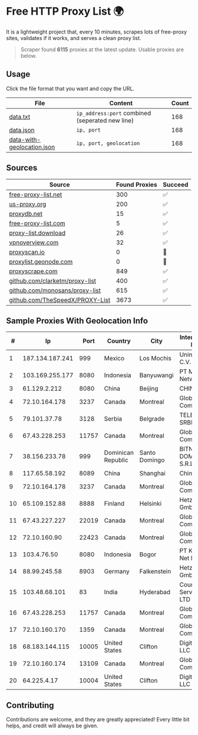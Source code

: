 
# Free HTTP Proxy List 🌍

It is a lightweight project that, every 10 minutes, scrapes lots of free-proxy sites, validates if it works, and serves a clean proxy list.


> Scraper found **6115** proxies at the latest update. Usable proxies are below.

## Usage

Click the file format that you want and copy the URL.


|File|Content|Count|
|----|-------|-----|
|[data.txt](https://raw.githubusercontent.com/themiralay/Proxy-List-World/master/data.txt)|`ip_address:port` combined (seperated new line)|168|
|[data.json](https://raw.githubusercontent.com/themiralay/Proxy-List-World/master/data.json)|`ip, port`|168|
|[data-with-geolocation.json](https://raw.githubusercontent.com/themiralay/Proxy-List-World/master/data-with-geolocation.json)|`ip, port, geolocation`|168|

## Sources

|Source|Found Proxies|Succeed|
|------|-------------|-------|
|[free-proxy-list.net](https://free-proxy-list.net)|300|✅|
|[us-proxy.org](https://www.us-proxy.org)|200|✅|
|[proxydb.net](http://proxydb.net)|15|✅|
|[free-proxy-list.com](https://free-proxy-list.com/?page=&port=&type%5B%5D=http&type%5B%5D=https&up_time=0&search=Search)|5|✅|
|[proxy-list.download](https://www.proxy-list.download/HTTP)|26|✅|
|[vpnoverview.com](https://vpnoverview.com/privacy/anonymous-browsing/free-proxy-servers)|32|✅|
|[proxyscan.io](https://www.proxyscan.io)|0|🚫|
|[proxylist.geonode.com](https://proxylist.geonode.com/api/proxy-list?limit=300&page=1&sort_by=lastChecked&sort_type=desc&protocols=http,https)|0|🚫|
|[proxyscrape.com](https://api.proxyscrape.com/v2/?request=displayproxies&protocol=http&timeout=10000&country=all&ssl=all&anonymity=all)|849|✅|
|[github.com/clarketm/proxy-list](https://raw.githubusercontent.com/clarketm/proxy-list/master/proxy-list-raw.txt)|400|✅|
|[github.com/monosans/proxy-list](https://raw.githubusercontent.com/monosans/proxy-list/main/proxies/http.txt)|615|✅|
|[github.com/TheSpeedX/PROXY-List](https://raw.githubusercontent.com/TheSpeedX/PROXY-List/master/http.txt)|3673|✅|


## Sample Proxies With Geolocation Info

|#|Ip|Port|Country|City|Internet Service Provider|
|-|--|----|-------|----|-------------------------|
|1|187.134.187.241|999|Mexico|Los Mochis|Uninet S.A. de C.V.|
|2|103.169.255.177|8080|Indonesia|Banyuwangi|PT Master Star Network|
|3|61.129.2.212|8080|China|Beijing|CHINANET|
|4|72.10.164.178|3237|Canada|Montreal|GloboTech Communications|
|5|79.101.37.78|3128|Serbia|Belgrade|TELEKOM-SRBIJA|
|6|67.43.228.253|11757|Canada|Montreal|GloboTech Communications|
|7|38.156.233.78|999|Dominican Republic|Santo Domingo|BITNET DOMINICANA, S.R.L.|
|8|117.65.58.192|8089|China|Shanghai|Chinanet|
|9|72.10.164.178|3237|Canada|Montreal|GloboTech Communications|
|10|65.109.152.88|8888|Finland|Helsinki|Hetzner Online GmbH|
|11|67.43.227.227|22019|Canada|Montreal|GloboTech Communications|
|12|72.10.160.90|22423|Canada|Montreal|GloboTech Communications|
|13|103.4.76.50|8080|Indonesia|Bogor|PT Khazanah Net Indonesia|
|14|88.99.245.58|8903|Germany|Falkenstein|Hetzner Online GmbH|
|15|103.48.68.101|83|India|Hyderabad|Country Online Services PVT LTD|
|16|67.43.228.253|11757|Canada|Montreal|GloboTech Communications|
|17|72.10.160.170|1359|Canada|Montreal|GloboTech Communications|
|18|68.183.144.115|10005|United States|Clifton|DigitalOcean, LLC|
|19|72.10.160.174|13109|Canada|Montreal|GloboTech Communications|
|20|64.225.4.17|10004|United States|Clifton|DigitalOcean, LLC|



## Contributing

Contributions are welcome, and they are greatly appreciated! Every
little bit helps, and credit will always be given.

